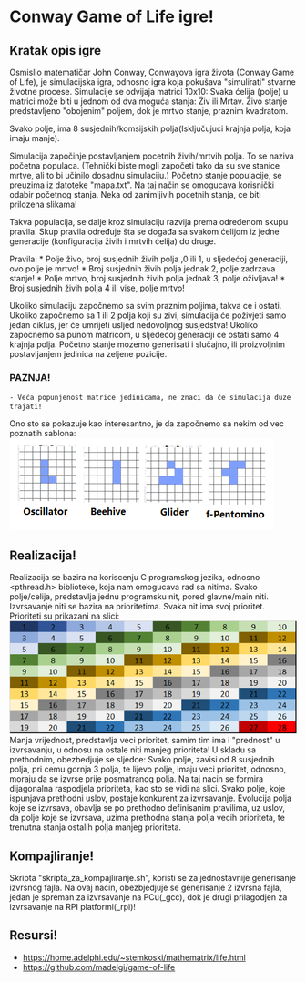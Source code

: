 # Conway Game of Life igre!
## Kratak opis igre
Osmislio matematičar John Conway, Conwayova igra života (Conway Game of Life), je simulacijska igra, odnosno igra koja pokušava "simulirati" stvarne životne procese.
Simulacije se odvijaja matrici 10x10:
	Svaka ćelija (polje) u matrici može biti u jednom od dva moguća stanja: Živ ili Mrtav. Živo stanje predstavljeno "obojenim" poljem, dok je mrtvo stanje, praznim kvadratom.

 Svako polje, ima 8 susjednih/komsijskih polja(Isključujuci krajnja polja, koja imaju manje).

 Simulacija započinje postavljanjem pocetnih živih/mrtvih polja. To se naziva početna populaca. (Tehnički biste mogli započeti tako da su sve stanice mrtve, ali to bi učinilo dosadnu simulaciju.)
Početno stanje populacije, se preuzima iz datoteke "mapa.txt". Na taj način se omogucava korisnički odabir početnog stanja. Neka od zanimljivih pocetnih stanja, ce biti prilozena slikama!

 Takva populacija, se dalje kroz simulaciju razvija prema određenom skupu pravila. Skup pravila određuje šta se događa sa svakom ćelijom iz jedne generacije (konfiguracija živih i mrtvih ćelija) do druge.

 Pravila:
	* 	Polje živo, broj susjednih živih polja ,0 ili 1, u sljedećoj generaciji, ovo polje je mrtvo!
	*	Broj susjednih živih polja jednak 2, polje zadrzava stanje!
	*	Polje mrtvo, broj susjednih živih polja jednak 3, polje oživljava!
	*	Broj susjednih živih polja 4 ili vise, polje mrtvo!

 Ukoliko simulaciju započnemo sa svim praznim poljima, takva ce i ostati. Ukoliko započnemo sa 1 ili 2 polja koji su zivi, simulacija će poživjeti samo jedan ciklus, jer će umrijeti usljed nedovoljnog susjedstva! Ukoliko zapocnemo sa punom matricom, u sljedecoj generaciji će ostati samo 4 krajnja polja. Početno stanje mozemo generisati i slučajno, ili proizvoljnim postavljanjem jedinica na zeljene pozicije.

### PAZNJA!
	- Veća popunjenost matrice jedinicama, ne znaci da će simulacija duze trajati!

 Ono sto se pokazuje kao interesantno, je da započnemo sa nekim od vec poznatih sablona:
![PrikazPrioritetaNiti](./imgs/Sabloni.png)


## Realizacija!

 Realizacija se bazira na koriscenju C programskog jezika, odnosno <pthread.h> biblioteke, koja nam omogucava rad sa nitima. Svako polje/celija, predstavlja jednu programsku nit, pored glavne/main niti. Izvrsavanje niti se bazira na prioritetima.
 Svaka nit ima svoj prioritet. Prioriteti su prikazani na slici:
![PrikazPrioritetaNiti](./imgs/CGofLife.bmp)
 Manja vrijednost, predstavlja veci prioritet, samim tim ima i "prednost" u izvrsavanju, u odnosu na ostale niti manjeg prioriteta!
 U skladu sa prethodnim, obezbedjuje se sljedce:
	Svako polje, zavisi od 8 susjednih polja, pri cemu gornja 3 polja, te lijevo polje, imaju veci prioritet, odnosno, moraju da se izvrse prije posmatranog polja. Na taj nacin se formira dijagonalna raspodjela prioriteta, kao sto se vidi na slici. Svako polje, koje ispunjava prethodni uslov, postaje konkurent za izvrsavanje. Evolucija polja koje se izvrsava, obavlja se po prethodno definisanim pravilima, uz uslov, da polje koje se izvrsava, uzima prethodna stanja polja vecih prioriteta, te trenutna stanja ostalih polja manjeg prioriteta.

## Kompajliranje!
Skripta "skripta_za_kompajliranje.sh", koristi se za jednostavnije generisanje izvrsnog fajla. Na ovaj nacin, obezbjedjuje se generisanje 2 izvrsna fajla, jedan je spreman za izvrsavanje na PCu(_gcc), dok je drugi prilagodjen za izvrsavanje na RPI platformi(_rpi)!


## Resursi!
 - https://home.adelphi.edu/~stemkoski/mathematrix/life.html
 - https://github.com/madelgi/game-of-life